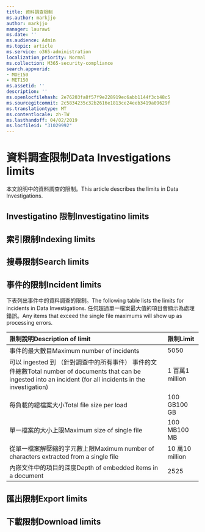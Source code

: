```yaml
---
title: 資料調查限制
ms.author: markjjo
author: markjjo
manager: laurawi
ms.date: ''
ms.audience: Admin
ms.topic: article
ms.service: o365-administration
localization_priority: Normal
ms.collection: M365-security-compliance
search.appverid:
- MOE150
- MET150
ms.assetid: ''
description: ''
ms.openlocfilehash: 2e76203fa8f57f9e228919ec6abb1144f3cb48c5
ms.sourcegitcommit: 2c5834235c32b2616e1813ce24eeb3419a09629f
ms.translationtype: MT
ms.contentlocale: zh-TW
ms.lasthandoff: 04/02/2019
ms.locfileid: "31029992"
---
```

# <a name="data-investigations-limits"></a><span data-ttu-id="420ca-102">資料調查限制</span><span class="sxs-lookup"><span data-stu-id="420ca-102">Data Investigations limits</span></span>

<span data-ttu-id="420ca-103">本文說明中的資料調查的限制。</span><span class="sxs-lookup"><span data-stu-id="420ca-103">This article describes the limits in Data Investigations.</span></span>

## <a name="investigatino-limits"></a><span data-ttu-id="420ca-104">Investigatino 限制</span><span class="sxs-lookup"><span data-stu-id="420ca-104">Investigatino limits</span></span>

## <a name="indexing-limits"></a><span data-ttu-id="420ca-105">索引限制</span><span class="sxs-lookup"><span data-stu-id="420ca-105">Indexing limits</span></span>

## <a name="search-limits"></a><span data-ttu-id="420ca-106">搜尋限制</span><span class="sxs-lookup"><span data-stu-id="420ca-106">Search limits</span></span>

## <a name="incident-limits"></a><span data-ttu-id="420ca-107">事件的限制</span><span class="sxs-lookup"><span data-stu-id="420ca-107">Incident limits</span></span>

<span data-ttu-id="420ca-108">下表列出事件中的資料調查的限制。</span><span class="sxs-lookup"><span data-stu-id="420ca-108">The following table lists the limits for incidents in Data Investigations.</span></span>  <span data-ttu-id="420ca-109">任何超過單一檔案最大值的項目會顯示為處理錯誤。</span><span class="sxs-lookup"><span data-stu-id="420ca-109">Any items that exceed the single file maximums will show up as processing errors.</span></span>
    
  |<span data-ttu-id="420ca-110">**限制說明**</span><span class="sxs-lookup"><span data-stu-id="420ca-110">**Description of limit**</span></span>|<span data-ttu-id="420ca-111">**限制**</span><span class="sxs-lookup"><span data-stu-id="420ca-111">**Limit**</span></span>|
  |:-----|:-----|
  |<span data-ttu-id="420ca-112">事件的最大數目</span><span class="sxs-lookup"><span data-stu-id="420ca-112">Maximum number of incidents</span></span>  <br/> |<span data-ttu-id="420ca-113">50</span><span class="sxs-lookup"><span data-stu-id="420ca-113">50</span></span>  <br/> |
  |<span data-ttu-id="420ca-114">可以 ingested 到 （針對調查中的所有事件） 事件的文件總數</span><span class="sxs-lookup"><span data-stu-id="420ca-114">Total number of documents that can be ingested into an incident (for all incidents in the investigation)</span></span>  <br/> |<span data-ttu-id="420ca-115">1 百萬</span><span class="sxs-lookup"><span data-stu-id="420ca-115">1 million</span></span>  <br/> |
  |<span data-ttu-id="420ca-116">每負載的總檔案大小</span><span class="sxs-lookup"><span data-stu-id="420ca-116">Total file size per load</span></span>  <br/> |<span data-ttu-id="420ca-117">100 GB</span><span class="sxs-lookup"><span data-stu-id="420ca-117">100 GB</span></span>  <br/> |
  |<span data-ttu-id="420ca-118">單一檔案的大小上限</span><span class="sxs-lookup"><span data-stu-id="420ca-118">Maximum size of single file</span></span>   <br/> |<span data-ttu-id="420ca-119">100 MB</span><span class="sxs-lookup"><span data-stu-id="420ca-119">100 MB</span></span>  <br/> |
  |<span data-ttu-id="420ca-120">從單一檔案解壓縮的字元數上限</span><span class="sxs-lookup"><span data-stu-id="420ca-120">Maximum number of characters extracted from a single file</span></span>  <br/> |<span data-ttu-id="420ca-121">10 萬</span><span class="sxs-lookup"><span data-stu-id="420ca-121">10 million</span></span>  <br/> |
  |<span data-ttu-id="420ca-122">內嵌文件中的項目的深度</span><span class="sxs-lookup"><span data-stu-id="420ca-122">Depth of embedded items in a document</span></span>  <br/> |<span data-ttu-id="420ca-123">25</span><span class="sxs-lookup"><span data-stu-id="420ca-123">25</span></span>  <br/> |
  

## <a name="export-limits"></a><span data-ttu-id="420ca-124">匯出限制</span><span class="sxs-lookup"><span data-stu-id="420ca-124">Export limits</span></span>

## <a name="download-limits"></a><span data-ttu-id="420ca-125">下載限制</span><span class="sxs-lookup"><span data-stu-id="420ca-125">Download limits</span></span>

